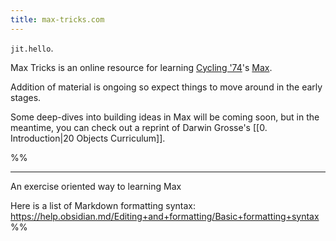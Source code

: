```yaml
---
title: max-tricks.com
---
```


`jit.hello`.

Max Tricks is an online resource for learning [Cycling '74](https://cycling74.com)'s [Max](https://cycling74.com/products/max).

Addition of material is ongoing so expect things to move around in the early stages.

Some deep-dives into building ideas in Max will be coming soon, but in the meantime, you can check out a reprint of Darwin Grosse's [[0. Introduction|20 Objects Curriculum]].



%%

---

An exercise oriented way to learning Max

Here is a list of Markdown formatting syntax:
https://help.obsidian.md/Editing+and+formatting/Basic+formatting+syntax
%%

